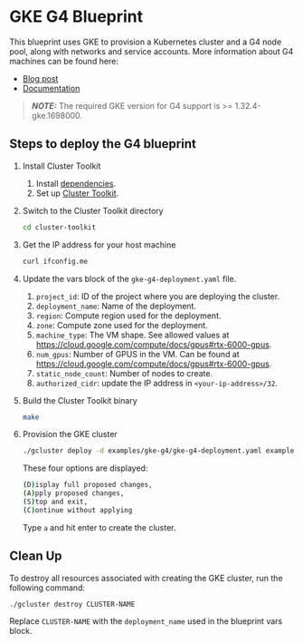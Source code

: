 # GKE G4 Blueprint

This blueprint uses GKE to provision a Kubernetes cluster and a G4 node pool, along with networks and service accounts. More information about G4 machines can be found here:

* [Blog post](https://cloud.google.com/blog/products/compute/introducing-g4-vm-with-nvidia-rtx-pro-6000)
* [Documentation](https://cloud.google.com/compute/docs/gpus#rtx-6000-gpus)

> **_NOTE:_** The required GKE version for G4 support is >= 1.32.4-gke.1698000.

## Steps to deploy the G4 blueprint

1. Install Cluster Toolkit
    1. Install [dependencies](https://cloud.google.com/cluster-toolkit/docs/setup/install-dependencies).
    1. Set up [Cluster Toolkit](https://cloud.google.com/cluster-toolkit/docs/setup/configure-environment).
1. Switch to the Cluster Toolkit directory

   ```sh
   cd cluster-toolkit
   ```

1. Get the IP address for your host machine

   ```sh
   curl ifconfig.me
   ```

1. Update the vars block of the `gke-g4-deployment.yaml` file.
    1. `project_id`: ID of the project where you are deploying the cluster.
    1. `deployment_name`: Name of the deployment.
    1. `region`: Compute region used for the deployment.
    1. `zone`: Compute zone used for the deployment.
    1. `machine_type`: The VM shape. See allowed values at https://cloud.google.com/compute/docs/gpus#rtx-6000-gpus.
    1. `num_gpus`: Number of GPUS in the VM. Can be found at https://cloud.google.com/compute/docs/gpus#rtx-6000-gpus.
    1. `static_node_count`: Number of nodes to create.
    1. `authorized_cidr`: update the IP address in `<your-ip-address>/32`.
1. Build the Cluster Toolkit binary

   ```sh
   make
   ```

1. Provision the GKE cluster

   ```sh
   ./gcluster deploy -d examples/gke-g4/gke-g4-deployment.yaml examples/gke-g4/gke-g4.yaml
   ```

   These four options are displayed:

   ```sh
   (D)isplay full proposed changes,
   (A)pply proposed changes,
   (S)top and exit,
   (C)ontinue without applying
   ```

   Type `a` and hit enter to create the cluster.

## Clean Up
To destroy all resources associated with creating the GKE cluster, run the following command:

```sh
./gcluster destroy CLUSTER-NAME
```

Replace `CLUSTER-NAME` with the `deployment_name` used in the blueprint vars block.
